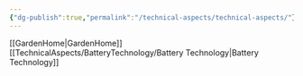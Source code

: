```yaml
---
{"dg-publish":true,"permalink":"/technical-aspects/technical-aspects/"}
---
```


[[GardenHome\|GardenHome]]
[[TechnicalAspects/BatteryTechnology/Battery Technology\|Battery Technology]]
